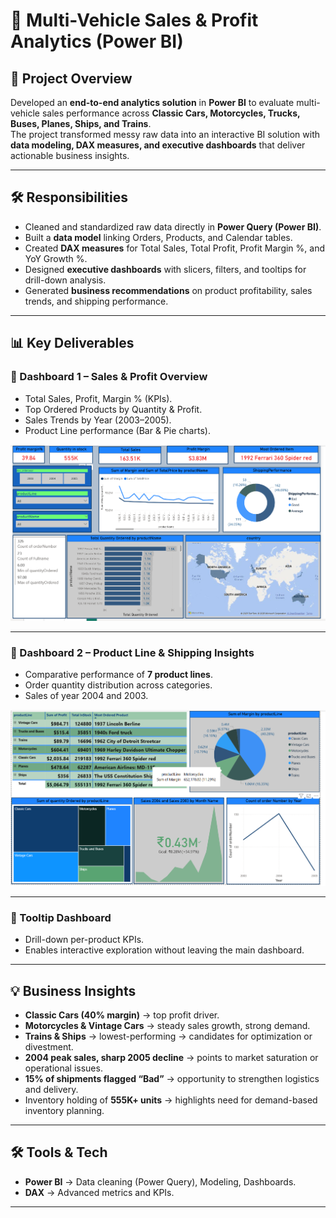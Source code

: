 # 🚀 Multi-Vehicle Sales & Profit Analytics (Power BI)

## 📖 Project Overview
Developed an **end-to-end analytics solution** in **Power BI** to evaluate multi-vehicle sales performance across **Classic Cars, Motorcycles, Trucks, Buses, Planes, Ships, and Trains**.  
The project transformed messy raw data into an interactive BI solution with **data modeling, DAX measures, and executive dashboards** that deliver actionable business insights.  

---

## 🛠 Responsibilities
- Cleaned and standardized raw data directly in **Power Query (Power BI)**.  
- Built a **data model** linking Orders, Products, and Calendar tables.  
- Created **DAX measures** for Total Sales, Total Profit, Profit Margin %, and YoY Growth %.  
- Designed **executive dashboards** with slicers, filters, and tooltips for drill-down analysis.  
- Generated **business recommendations** on product profitability, sales trends, and shipping performance.  

---

## 📊 Key Deliverables

### 🔹 Dashboard 1 – Sales & Profit Overview
- Total Sales, Profit, Margin % (KPIs).  
- Top Ordered Products by Quantity & Profit.  
- Sales Trends by Year (2003–2005).  
- Product Line performance (Bar & Pie charts).  

![Sales & Profit Dashboard](images/1.png)

---

### 🔹 Dashboard 2 – Product Line & Shipping Insights
- Comparative performance of **7 product lines**.  
- Order quantity distribution across categories.  
- Sales of year 2004 and 2003.

![Product Line Dashboard](images/7.png)

---

### 🔹 Tooltip Dashboard
- Drill-down per-product KPIs.  
- Enables interactive exploration without leaving the main dashboard.  

---

## 💡 Business Insights
- **Classic Cars (40% margin)** → top profit driver.  
- **Motorcycles & Vintage Cars** → steady sales growth, strong demand.  
- **Trains & Ships** → lowest-performing → candidates for optimization or divestment.  
- **2004 peak sales, sharp 2005 decline** → points to market saturation or operational issues.  
- **15% of shipments flagged “Bad”** → opportunity to strengthen logistics and delivery.  
- Inventory holding of **555K+ units** → highlights need for demand-based inventory planning.  

---

## 🛠 Tools & Tech
- **Power BI** → Data cleaning (Power Query), Modeling, Dashboards.  
- **DAX** → Advanced metrics and KPIs.  

---



